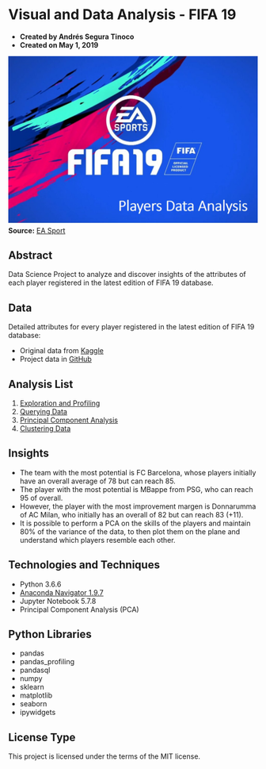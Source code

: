# Visual and Data Analysis - FIFA 19
- **Created by Andrés Segura Tinoco**
- **Created on May 1, 2019**

![FIFA 19 Logo](https://raw.githubusercontent.com/ansegura7/DataScience_FIFA19Data/master/images/fifa19-logo1.jpg)
**Source:** <a href="https://www.easports.com/es/fifa" target="_blank" >EA Sport</a>

## Abstract
Data Science Project to analyze and discover insights of the attributes of each player registered in the latest edition of FIFA 19 database.

## Data
Detailed attributes for every player registered in the latest edition of FIFA 19 database:
- Original data from <a href="https://www.kaggle.com/karangadiya/fifa19" target="_blank" >Kaggle</a>
- Project data in <a href="https://github.com/ansegura7/DataScience_FIFA19Data/tree/master/data" target="_blank" >GitHub</a>

## Analysis List
1. <a href="https://ansegura7.github.io/DataScience_FIFA19Data/pages/InitialExploration.html" target="_blank" >Exploration and Profiling</a>
2. <a href="https://ansegura7.github.io/DataScience_FIFA19Data/pages/QueryingData.html"  target="_blank" >Querying Data</a>
3. <a href="https://ansegura7.github.io/DataScience_FIFA19Data/pages/PrincipalComponentAnalysis.html"  target="_blank" >Principal Component Analysis</a>
4. <a href="https://ansegura7.github.io/DataScience_FIFA19Data/pages/ClusteringData.html"  target="_blank" >Clustering Data</a>

## Insights
- The team with the most potential is FC Barcelona, whose players initially have an overall average of 78 but can reach 85.
- The player with the most potential is MBappe from PSG, who can reach 95 of overall.
- However, the player with the most improvement margen is Donnarumma of AC Milan, who initially has an overall of 82 but can reach 83 (+11).
- It is possible to perform a PCA on the skills of the players and maintain 80% of the variance of the data, to then plot them on the plane and understand which players resemble each other.

## Technologies and Techniques
- Python 3.6.6
- <a href="https://www.anaconda.com/distribution/" target="_blank" >Anaconda Navigator 1.9.7</a>
- Jupyter Notebook 5.7.8
- Principal Component Analysis (PCA)

## Python Libraries
- pandas
- pandas_profiling
- pandasql
- numpy
- sklearn
- matplotlib
- seaborn
- ipywidgets

## License Type
This project is licensed under the terms of the MIT license.
